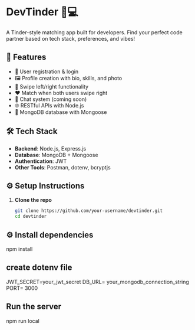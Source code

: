 # DevTinder 💖💻

A Tinder-style matching app built for developers. Find your perfect code partner based on tech stack, preferences, and vibes!

## 🚀 Features

- 💬 User registration & login
- 🖼️ Profile creation with bio, skills, and photo
- 👀 Swipe left/right functionality
- ❤️ Match when both users swipe right
- 📩 Chat system (coming soon)
- 🌐 RESTful APIs with Node.js
- 🧠 MongoDB database with Mongoose

## 🛠️ Tech Stack

- **Backend**: Node.js, Express.js
- **Database**: MongoDB + Mongoose
- **Authentication**: JWT
- **Other Tools**: Postman, dotenv, bcryptjs

## ⚙️ Setup Instructions

1. **Clone the repo**
   ```bash
   git clone https://github.com/your-username/devtinder.git
   cd devtinder
## ⚙️ Install dependencies
npm install
##    create dotenv file
JWT_SECRET=your_jwt_secret
DB_URL= your_mongodb_connection_string
PORT= 3000
##    Run the server

npm run local
